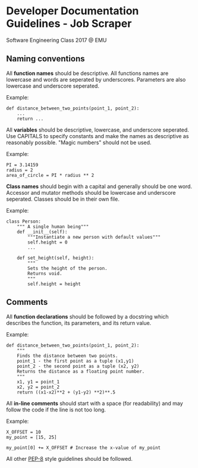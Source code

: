 # Developer Documentation Guidelines - Job Scraper
Software Engineering Class 2017 @ EMU

## Naming conventions

All **function names** should be descriptive. All functions names are lowercase and words are seperated by underscores. Parameters are also lowercase and underscore seperated.

Example:
```
def distance_between_two_points(point_1, point_2):
	...
	return ...
``` 

All **variables** should be descriptive, lowercase, and underscore seperated. Use CAPITALS to specify constants and make the names as descriptive as reasonably possible. "Magic numbers" should not be used.

Example:
```
PI = 3.14159
radius = 2
area_of_circle = PI * radius ** 2
``` 

**Class names** should begin with a capital and generally should be one word. Accessor and mutator methods should be lowercase and underscore seperated. Classes should be in their own file.

Example:
```
class Person:
	""" A single human being"""
	def __init__(self):
		"""Instantiate a new person with default values"""
		self.height = 0
		...

	def set_height(self, height):
		"""
		Sets the height of the person.
		Returns void.
		"""
		self.height = height

``` 

## Comments

All **function declarations** should be followed by a docstring which describes the function, its parameters, and its return value.

Example:
```
def distance_between_two_points(point_1, point_2):
	"""
	Finds the distance between two points.
	point_1 - the first point as a tuple (x1,y1)
	point_2 - the second point as a tuple (x2, y2)
	Returns the distance as a floating point number.
	"""
	x1, y1 = point_1
	x2, y2 = point_2
	return ((x1-x2)**2 + (y1-y2) **2)**.5
``` 

All **in-line comments** should start with a space (for readability) and may follow the code if the line is not too long.

Example:
```
X_OFFSET = 10
my_point = [15, 25]

my_point[0] += X_OFFSET # Increase the x-value of my_point
``` 


All other [PEP-8](https://www.python.org/dev/peps/pep-0008/) style guidelines should be followed.